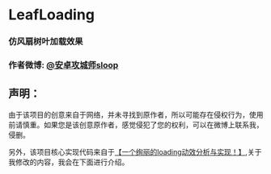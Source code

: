 # LeafLoading
### 仿风扇树叶加载效果
### 作者微博: [@安卓攻城师sloop](http://weibo.com/5459430586)
## 声明：
  由于该项目的创意来自于网络，并未寻找到原作者，所以可能存在侵权行为，使用前请慎重。如果您是该创意原作者，感觉侵犯了您的权利，可以在微博上联系我，侵删。
  
  另外，该项目核心实现代码来自于[【一个绚丽的loading动效分析与实现！】](http://blog.csdn.net/tianjian4592/article/details/44538605),关于我修改的内容，我会在下面进行介绍。
  
  
